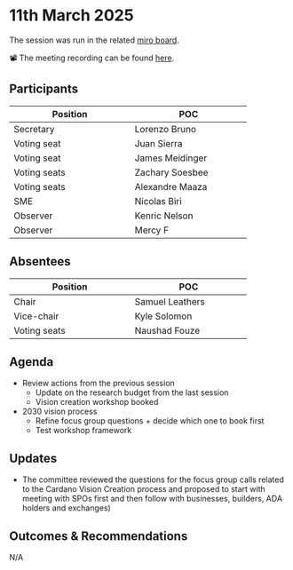 # 11th March 2025

The session was run in the related [miro board](https://miro.com/app/board/uXjVKro_lxs=/).&#x20;

📽️ The meeting recording can be found [here](https://drive.google.com/file/d/1xuaHPmc6n0xdWHMmyj6gfO_0OOHwcfkS/view).

## Participants

<table><thead><tr><th width="202">Position</th><th width="194">POC</th></tr></thead><tbody><tr><td>Secretary</td><td>Lorenzo Bruno</td></tr><tr><td>Voting seat</td><td>Juan Sierra</td></tr><tr><td>Voting seat</td><td>James Meidinger</td></tr><tr><td>Voting seats</td><td>Zachary Soesbee</td></tr><tr><td>Voting seats</td><td>Alexandre Maaza</td></tr><tr><td>SME</td><td>Nicolas Biri</td></tr><tr><td>Observer</td><td>Kenric Nelson</td></tr><tr><td>Observer</td><td>Mercy F</td></tr></tbody></table>

## Absentees

<table><thead><tr><th width="202">Position</th><th width="194">POC</th></tr></thead><tbody><tr><td>Chair</td><td>Samuel Leathers</td></tr><tr><td>Vice-chair</td><td>Kyle Solomon</td></tr><tr><td>Voting seats</td><td>Naushad Fouze </td></tr></tbody></table>

## Agenda

* Review actions from the previous session
  * Update on the research budget from the last session
  * Vision creation workshop booked
* 2030 vision process
  * Refine focus group questions + decide which one to book first
  * Test workshop framework

## Updates

* The committee reviewed the questions for the focus group calls related to the Cardano Vision Creation process and proposed to start with meeting with SPOs first and then follow with businesses, builders, ADA holders and exchanges)

## Outcomes & Recommendations

N/A
